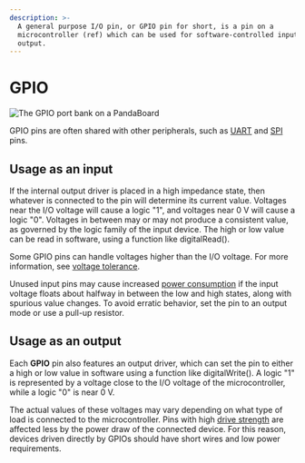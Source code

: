 ```yaml
---
description: >-
  A general purpose I/O pin, or GPIO pin for short, is a pin on a
  microcontroller (ref) which can be used for software-controlled input or
  output.
---
```


# GPIO

![ The GPIO port bank on a PandaBoard](https://phabricator.purduesigbots.com/file/data/x4buotu5l3wgxyvwrsvn/PHID-FILE-c3zkq7wr5xnwh6ownee7/pandaboard_gpio.jpg)

GPIO pins are often shared with other peripherals, such as [UART](uart.md) and [SPI](spi.md) pins.

## Usage as an input

If the internal output driver is placed in a high impedance state, then whatever is connected to the pin will determine its current value. Voltages near the I/O voltage will cause a logic "1", and voltages near 0 V will cause a logic "0". Voltages in between may or may not produce a consistent value, as governed by the logic family of the input device. The high or low value can be read in software, using a function like digitalRead\(\).

Some GPIO pins can handle voltages higher than the I/O voltage. For more information, see [voltage tolerance](5-volt-tolerant.md).

Unused input pins may cause increased [power consumption](power-consumption.md) if the input voltage floats about halfway in between the low and high states, along with spurious value changes. To avoid erratic behavior, set the pin to an output mode or use a pull-up resistor.

## Usage as an output

Each **GPIO** pin also features an output driver, which can set the pin to either a high or low value in software using a function like digitalWrite\(\). A logic "1" is represented by a voltage close to the I/O voltage of the microcontroller, while a logic "0" is near 0 V.

The actual values of these voltages may vary depending on what type of load is connected to the microcontroller. Pins with high [drive strength](output-drive.md) are affected less by the power draw of the connected device. For this reason, devices driven directly by GPIOs should have short wires and low power requirements.

